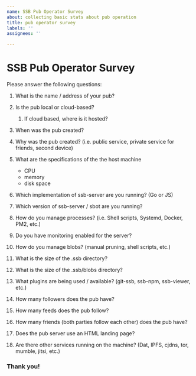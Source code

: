 ```yaml
---
name: SSB Pub Operator Survey
about: collecting basic stats about pub operation
title: pub operator survey
labels: ''
assignees: ''

---
```


# SSB Pub Operator Survey

Please answer the following questions:

1. What is the name / address of your pub?

2. Is the pub local or cloud-based?

   1. If cloud based, where is it hosted?

3. When was the pub created?

4. Why was the pub created? (i.e. public service, private service for friends, second device)

5. What are the specifications of the the host machine
   - CPU
   - memory
   - disk space

6. Which implementation of ssb-server are you running? (Go or JS)

7. Which version of ssb-server / sbot are you running?

8. How do you manage processes? (i.e. Shell scripts, Systemd, Docker, PM2, etc.)

9. Do you have monitoring enabled for the server?

10. How do you manage blobs? (manual pruning, shell scripts, etc.)

11. What is the size of the .ssb directory?

12. What is the size of the .ssb/blobs directory?

13. What plugins are being used / available? (git-ssb, ssb-npm, ssb-viewer, etc.)

14. How many followers does the pub have?

15. How many feeds does the pub follow?

16. How many friends (both parties follow each other) does the pub have?

17. Does the pub server use an HTML landing page?

18. Are there other services running on the machine? (Dat, IPFS, cjdns, tor, mumble, jitsi, etc.)

### Thank you!
